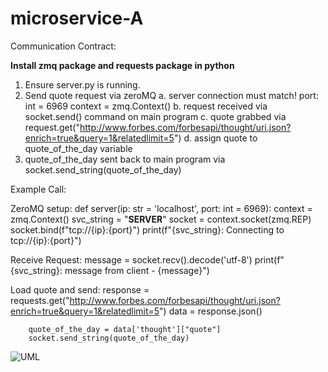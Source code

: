 # microservice-A

Communication Contract:

**Install zmq package and requests package in python**

1. Ensure server.py is running.
2. Send quote request via zeroMQ
    a. server connection must match!
       port: int = 6969
       context = zmq.Context()
    b. request received via socket.send() command on main program
    c. quote grabbed via request.get("http://www.forbes.com/forbesapi/thought/uri.json?enrich=true&query=1&relatedlimit=5")
    d. assign quote to quote_of_the_day variable
3. quote_of_the_day sent back to main program via socket.send_string(quote_of_the_day)

Example Call:

  ZeroMQ setup:
  def server(ip: str = 'localhost', port: int = 6969):
    context = zmq.Context()
    svc_string = "**SERVER**"
    socket = context.socket(zmq.REP)
    socket.bind(f"tcp://{ip}:{port}")
    print(f"{svc_string}: Connecting to tcp://{ip}:{port}")

  Receive Request:
  message = socket.recv().decode('utf-8')
        print(f"{svc_string}: message from client - {message}")

  Load quote and send:
  response = requests.get("http://www.forbes.com/forbesapi/thought/uri.json?enrich=true&query=1&relatedlimit=5")
        data = response.json()

        quote_of_the_day = data['thought']["quote"]
        socket.send_string(quote_of_the_day)

![UML](https://github.com/user-attachments/assets/b60b9060-4b39-408c-9375-8393ffd6d1ab)
